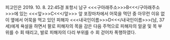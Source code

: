 피고인은 2019. 10. 8. 22:45경 포항시 남구 <<<구아래주소>>>B<<</구아래주소>>>에 있는 <<<앞>>>C<<</앞>>> 앞 포장마차에서 어묵을 먹던 중 아무런 이유 없이 옆에서 어묵을 먹고 있던 피해자 <<<내국인이름>>>D<<</내국인이름>>>(남, 37세)에게 욕설을 하면서 팔로 피해자의 목을 감은 다음 주먹으로 피해자의 얼굴 및 목 부위를 수 회 때리고, 발로 피해자의 다리 부위를 수 회 걷어차 폭행하였다.